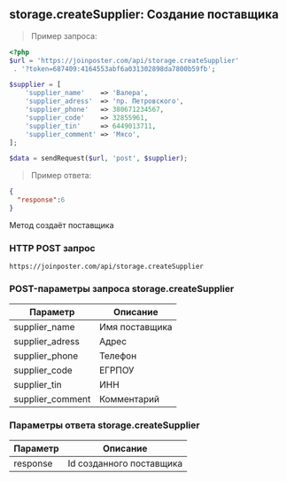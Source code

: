 ## storage.createSupplier: Создание поставщика

> Пример запроса:

```php
<?php
$url = 'https://joinposter.com/api/storage.createSupplier'
 . '?token=687409:4164553abf6a031302898da7800b59fb';

$supplier = [
    'supplier_name'    => 'Валера',
    'supplier_adress'  => 'пр. Петровского',
    'supplier_phone'   => 380671234567,
    'supplier_code'    => 32855961,
    'supplier_tin'     => 6449013711,
    'supplier_comment' => 'Мясо',
];

$data = sendRequest($url, 'post', $supplier);
```

> Пример ответа:

```json
{  
  "response":6
}
```

Метод создаёт поставщика

### HTTP POST запрос

`https://joinposter.com/api/storage.createSupplier`

### POST-параметры запроса storage.createSupplier

Параметр | Описание
-------- | --------
supplier_name | Имя поставщика
supplier_adress | Адрес
supplier_phone | Телефон
supplier_code | ЕГРПОУ
supplier_tin | ИНН
supplier_comment | Комментарий

### Параметры ответа storage.createSupplier

Параметр | Описание
-------- | --------
response | Id созданного поставщика
